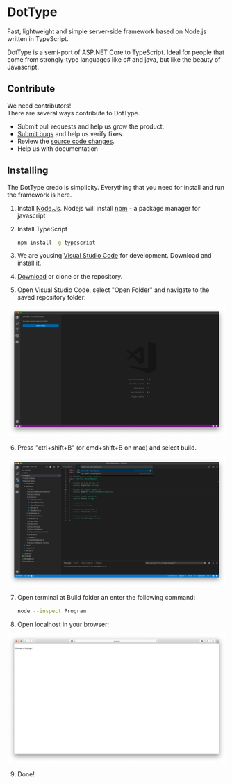 # DotType

Fast, lightweight and simple server-side framework based on Node.js written in TypeScript. 

DotType is a semi-port of ASP.NET Core to TypeScript. Ideal for people that come 
from strongly-type languages like c# and java, but like the beauty of Javascript.

## Contribute

We need contributors!  
There are several ways contribute to DotType.

* Submit pull requests and help us grow the product.
* [Submit bugs](https://github.com/dottype/dottype.core/issues) and help us verify fixes.
* Review the [source code changes](https://github.com/dottype/dottype.core/pulls).
* Help us with documentation

## Installing
The DotType credo is simplicity. Everything that you need for install and run the framework is here.

1. Install [Node.Js](https://nodejs.org/en/).
   Nodejs will install [npm](https://www.npmjs.com) - a package manager for javascript
2. Install TypeScript

   ```bash
   npm install -g typescript
   ```
3. We are yousing [Visual Studio Code](https://code.visualstudio.com) for development. Download and install it.
4. [Download](https://github.com/dottype/dottype.core/archive/master.zip) or clone or  the repository.
5. Open Visual Studio Code, select "Open Folder" and navigate to the saved repository folder:

![Visual Studio Code](https://github.com/dottype/dottype.core/blob/master/Images/vscode.png)

6. Press "ctrl+shift+B" (or cmd+shift+B on mac) and select build.

![Visual Studio Code build option](https://github.com/dottype/dottype.core/blob/master/Images/vscode_build.png)

7. Open terminal at Build folder an enter the following command:

   ```bash
   node --inspect Program
   ```
8. Open localhost in your browser:

![localhost](https://github.com/dottype/dottype.core/blob/master/Images/dottype_localhost.png)

9. Done!
